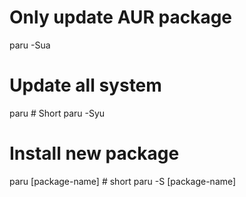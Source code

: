 # Only update AUR package
paru -Sua

# Update all system
paru # Short paru -Syu

# Install new package
paru [package-name] # short paru -S [package-name]


